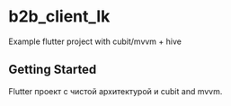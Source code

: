 # b2b_client_lk

Example flutter project with cubit/mvvm + hive

## Getting Started

Flutter проект с чистой архитектурой и cubit and mvvm.
